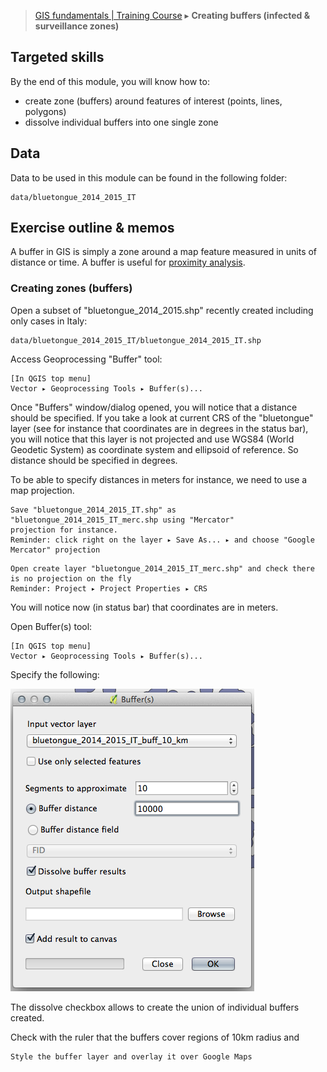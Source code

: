 > [GIS fundamentals | Training Course](agenda.md) ▸ **Creating buffers (infected & surveillance zones)**

## Targeted skills
By the end of this module, you will know how to:
* create zone (buffers) around features of interest (points, lines, polygons)
* dissolve individual buffers into one single zone

## Data
Data to be used in this module can be found in the following folder:
```
data/bluetongue_2014_2015_IT
```
## Exercise outline & memos

A buffer in GIS is simply a zone around a map feature measured in units of distance or time. A buffer is useful for [proximity analysis](https://en.wikipedia.org/wiki/Proximity_analysis).

### Creating zones (buffers)

Open a subset of "bluetongue_2014_2015.shp" recently created including only cases in Italy: 

```
data/bluetongue_2014_2015_IT/bluetongue_2014_2015_IT.shp
```
Access Geoprocessing "Buffer" tool:

```
[In QGIS top menu] 
Vector ▸ Geoprocessing Tools ▸ Buffer(s)...
```

Once "Buffers" window/dialog opened, you will notice that a distance should be specified.
If you take a look at current CRS of the "bluetongue" layer (see for instance that coordinates
are in degrees in the status bar), you will notice that this layer is not projected and use WGS84
(World Geodetic System) as coordinate system and ellipsoid of reference. So distance should be specified in degrees. 

To be able to specify distances in meters for instance, we need to use a map projection.
```
Save "bluetongue_2014_2015_IT.shp" as "bluetongue_2014_2015_IT_merc.shp using "Mercator" 
projection for instance.
Reminder: click right on the layer ▸ Save As... ▸ and choose "Google Mercator" projection
```

```
Open create layer "bluetongue_2014_2015_IT_merc.shp" and check there is no projection on the fly 
Reminder: Project ▸ Project Properties ▸ CRS
```

You will notice now (in status bar) that coordinates are in meters.

Open Buffer(s) tool:

```
[In QGIS top menu] 
Vector ▸ Geoprocessing Tools ▸ Buffer(s)...
```

Specify the following:

![Buffers](img/buffers-10km.png)

The dissolve checkbox allows to create the union of individual buffers created.

Check with the ruler that the buffers cover regions of 10km radius and

```
Style the buffer layer and overlay it over Google Maps
```

